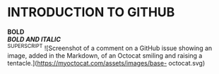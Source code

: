 # INTRODUCTION TO GITHUB
**BOLD**\
***BOLD AND ITALIC***\
<sup>SUPERSCRIPT</sup>
![Screenshot of a comment on a GitHub issue showing an
image, added in the Markdown, of an Octocat smiling and
raising a tentacle.](https://myoctocat.com/assets/images/base-
octocat.svg)
